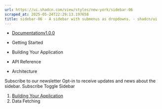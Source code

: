 ```yaml
---
url: https://ui.shadcn.com/view/styles/new-york/sidebar-06
scraped_at: 2025-05-24T22:29:13.197658
title: sidebar-06 - A sidebar with submenus as dropdowns. - shadcn/ui
---
```


  * [Documentationv1.0.0](https://ui.shadcn.com/view/styles/new-york/sidebar-06)


  * Getting Started 
  * Building Your Application 
  * API Reference 
  * Architecture 


Subscribe to our newsletter
Opt-in to receive updates and news about the sidebar.
Subscribe
Toggle Sidebar
  1. [Building Your Application](https://ui.shadcn.com/view/styles/new-york/sidebar-06)
  2. Data Fetching



